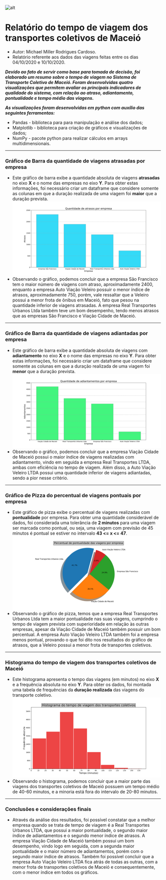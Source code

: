 ![alt](https://img.icons8.com/plasticine/2x/business-report.png) 
# Relatório do tempo de viagem dos transportes coletivos de Maceió

* Autor: Michael Miller Rodrigues Cardoso.
* Relatório referente aos dados das viagens feitas entre os dias 04/10/2020 e 10/10/2020.

***Devido ao fato de servir como base para tomada de decisão, foi elaborado um resumo
sobre o tempo de viagem no Sistema de Transporte Coletivo de Maceió. Foram desenvolvidas 
quatro visualizações que permitem avaliar os principais indicadores de qualidade do sistema, 
com relação ao atraso, adiantamento, pontualidade e tempo médio das viagens.***

***As visualizações foram desenvolvidas em python com auxílio das seguintes ferramentas:***
* Pandas - biblioteca para para manipulação e análise dos dados;
* Matplotlib - biblioteca para criação de gráficos e visualizações de dados;
* NumPy - pacote python para realizar cálculos em arrays multidimensionais.

---

### Gráfico de Barra da quantidade de viagens atrasadas por empresa

* Este gráfico de barra exibe a quantidade absoluta de viagens **atrasadas** no eixo **X** e o nome das empresas no eixo **Y**. Para obter estas informações, foi necessário criar um dataframe que considere somente as colunas em que a duração realizada de uma viagem foi **maior** que a duração prevista.
![alt](https://github.com/Miller202/desafio-smtt/blob/main/img/Empresa_atraso.png) 
* Observando o gráfico, podemos concluir que a empresa São Francisco tem o maior número de viagens com atraso, aproximadamente 2400, enquanto a empresa Auto Viação Veleiro possuir o menor índice de atrasos, aproximadamente 750, porém, vale ressaltar que a Veleiro possui a menor frota de ônibus em Maceió, fato que pesou na quantidade inferior de viagens atrasadas. A empresa Real Transportes Urbanos Ltda também teve um bom desempenho, tendo menos atrasos que as empresas São Francisco e Viação Cidade de Maceió.

---

### Gráfico de Barra da quantidade de viagens adiantadas por empresa

* Este gráfico de barra exibe a quantidade absoluta de viagens com **adiantamento** no eixo **X** e o nome das empresas no eixo **Y**. Para obter estas informações, foi necessário criar um dataframe que considere somente as colunas em que a duração realizada de uma viagem foi **menor** que a duração prevista.
![alt](https://github.com/Miller202/desafio-smtt/blob/main/img/Empresa_adiantamento.png)
* Observando o gráfico, podemos concluir que a empresa Viação Cidade de Maceió possui o maior índice de viagens realizadas com adiantamento, vindo em seguida a empresa Real Transportes LTDA, ambas com eficiência no tempo de viagem. Além disso, a Auto Viação Veleiro LTDA possui uma quantidade inferior de viagens adiantadas, sendo a pior nesse critério.

---

### Gráfico de Pizza do percentual de viagens pontuais por empresa

* Este gráfico de pizza exibe o percentual de viagens realizadas com **pontualidade** por empresa. Para obter uma quantidade considerável de dados, foi considerada uma tolerância de **2 minutos** para uma viagem ser marcada como pontual, ou seja, uma viagem com previsão de 45 minutos é pontual se estiver no intervalo **43 <= x <= 47**.
![alt](https://github.com/Miller202/desafio-smtt/blob/main/img/Empresa_pontualidade.png)
* Observando o gráfico de pizza, temos que a empresa Real Transportes Urbanos Ltda tem a maior pontualidade nas suas viagens, cumprindo o tempo de viagem prevista com superioridade em relação às outras empresas, apesar da Viação Cidade de Maceió também possuir um bom percentual. A empresa Auto Viação Veleiro LTDA também foi a empresa menos pontual, provando o que foi dito nos resultados do gráfico de atrasos, que a Veleiro possui a menor frota de transportes coletivos.

---

### Histograma do tempo de viagem dos transportes coletivos de Maceió

* Este histograma apresenta o tempo das viagens (em minutos) no eixo **X** e a frequência absoluta no eixo **Y**. Para obter os dados, foi montada uma tabela de frequências da **duração realizada** das viagens do transporte coletivo.
![alt](https://github.com/Miller202/desafio-smtt/blob/main/img/Tempo_viagem.png)
* Observando o histograma, podemos concluir que a maior parte das viagens dos transportes coletivos de Maceió possuem um tempo médio de 40-60 minutos, e a minoria está fora do intervalo de 20-80 minutos.

---

### Conclusões e considerações finais

* Através da análise dos resultados, foi possível constatar que a melhor empresa quando se trata de tempo de viagem é a Real Transportes Urbanos LTDA, que possui a maior pontualidade, o segundo maior índice de adiantamentos e o segundo menor índice de atrasos. A empresa Viação Cidade de Maceió também possui um bom desempenho, vindo logo em seguida, com a segunda maior pontualidade e o maior número de adiantamentos, porém com o segundo maior índice de atrasos. Também foi possível concluir que a empresa Auto Viação Veleiro LTDA fica atrás de todas as outras, com a menor frota de transportes coletivos de Maceió e consequentemente, com o menor índice em todos os gráficos.
